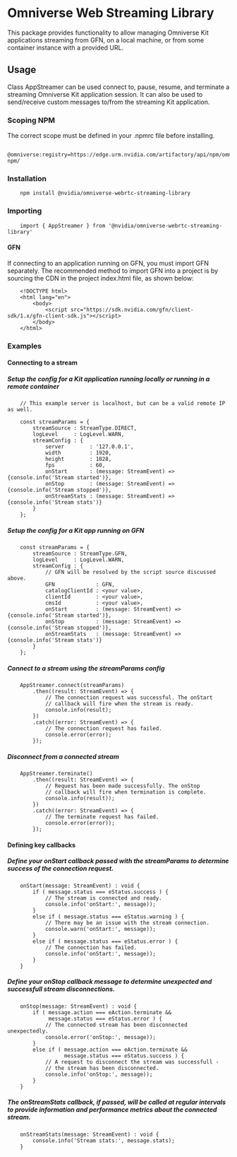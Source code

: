 # Omniverse Web Streaming Library

This package provides functionality to allow managing Omniverse Kit applications streaming from GFN, on a local machine, or from some container instance with a provided URL.

## Usage

Class AppStreamer can be used connect to, pause, resume, and terminate a streaming Omniverse Kit application session. It can also be used to send/receive custom messages to/from the streaming Kit application.

### Scoping NPM

The correct scope must be defined in your .npmrc file before installing.

```
    @omniverse:registry=https://edge.urm.nvidia.com/artifactory/api/npm/omniverse-npm/
```

### Installation

```
    npm install @nvidia/omniverse-webrtc-streaming-library
```

### Importing

```
    import { AppStreamer } from '@nvidia/omniverse-webrtc-streaming-library'
```

#### GFN

If connecting to an application running on GFN, you must import GFN separately. The recommended method to import GFN into a project is by sourcing the CDN in the project index.html file, as shown below:

```
    <!DOCTYPE html>
    <html lang="en">
        <body>
            <script src="https://sdk.nvidia.com/gfn/client-sdk/1.x/gfn-client-sdk.js"></script>
        </body>
    </html>
```

### Examples

#### Connecting to a stream

##### Setup the config for a Kit application running locally or running in a remote container

```
    // This example server is localhost, but can be a valid remote IP as well.

    const streamParams = {
        streamSource : StreamType.DIRECT,
        logLevel     : LogLevel.WARN,
        streamConfig : {
            server        : '127.0.0.1',
            width         : 1920,
            height        : 1028,
            fps           : 60,
            onStart       : (message: StreamEvent) => {console.info('Stream started')},
            onStop        : (message: StreamEvent) => {console.info('Stream stopped')},
            onStreamStats : (message: StreamEvent) => {console.info('Stream stats')}
        }
    };
```

##### Setup the config for a Kit app running on GFN

```
    const streamParams = {
        streamSource : StreamType.GFN,
        logLevel     : LogLevel.WARN,
        streamConfig : {
            // GFN will be resolved by the script source discussed above.
            GFN             : GFN,
            catalogClientId : <your value>,
            clientId        : <your value>,
            cmsId           : <your value>,
            onStart         : (message: StreamEvent) => {console.info('Stream started')},
            onStop          : (message: StreamEvent) => {console.info('Stream stopped')},
            onStreamStats   : (message: StreamEvent) => {console.info('Stream stats')}
        }
    };
```

##### Connect to a stream using the streamParams config

```
    AppStreamer.connect(streamParams)
        .then((result: StreamEvent) => {
            // The connection request was successful. The onStart  
            // callback will fire when the stream is ready.
            console.info(result);
        })
        .catch((error: StreamEvent) => {
            // The connection request has failed.
            console.error(error);
        });
```

##### Disconnect from a connected stream

```
    AppStreamer.terminate()
        .then((result: StreamEvent) => {
            // Request has been made successfully. The onStop
            // callback will fire when termination is complete.
            console.info(result));
        })
        .catch((error: StreamEvent) => {
            // The terminate request has failed.
            console.error(error));
        });
```

#### Defining key callbacks

##### Define your onStart callback passed with the streamParams to determine success of the connection request.

```
    onStart(message: StreamEvent) : void {
        if ( message.status === eStatus.success ) {
            // The stream is connected and ready.
            console.info('onStart:', message));
        }
        else if ( message.status === eStatus.warning ) {
            // There may be an issue with the stream connection.
            console.warn('onStart:', message));
        }
        else if ( message.status === eStatus.error ) {
            // The connection has failed.
            console.info('onStart:', message));
        }
    }
```

##### Define your onStop callback message to determine unexpected and successfull stream disconnections.

```
    onStop(message: StreamEvent) : void {
        if ( message.action === eAction.terminate &&
             message.status === eStatus.error ) {
            // The connected stream has been disconnected unexpectedly.
            console.error('onStop:', message));
        }
        else if ( message.action === eAction.terminate &&
                  message.status === eStatus.success ) {
            // A request to disconnect the stream was successfull -
            // the stream has been disconnected.
            console.info('onStop:', message));
        }
    }
```

##### The onStreamStats callback, if passed, will be called at regular intervals to provide information and performance metrics about the connected stream.

```
    onStreamStats(message: StreamEvent) : void {
        console.info('Stream stats:', message.stats);
    }
```
